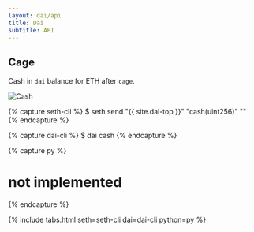 ```yaml
---
layout: dai/api
title: Dai
subtitle: API
---
```


## Cage

Cash in `dai` balance for ETH after `cage`.

![Cash](https://user-images.githubusercontent.com/5028/30519070-6cc4fd6a-9be1-11e7-92d8-5d965721d8ef.png)

{% capture seth-cli %}
  $ seth send "{{ site.dai-top }}" "cash(uint256)" "<dai-balance>"
{% endcapture %}

{% capture dai-cli %}
  $ dai cash
{% endcapture %}

{% capture py %}
  # not implemented
{% endcapture %}

{% include tabs.html seth=seth-cli dai=dai-cli python=py %}
